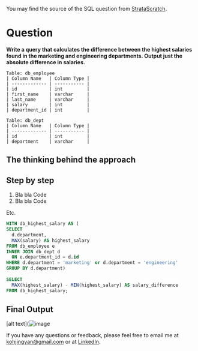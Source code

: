 You may find the source of the SQL question from [StrataScratch](https://platform.stratascratch.com/coding/10308-salaries-differences?code_type=1).

# Question

**Write a query that calculates the difference between the highest salaries found in the marketing and engineering departments. Output just the absolute difference in salaries.**


````
Table: db_employee
| Column Name   | Column Type |
| ------------- | ----------- |
| id            | int         |
| first_name    | varchar     |
| last_name     | varchar     |
| salary        | int         |
| department_id | int         |
````

````
Table: db_dept
| Column Name   | Column Type |
| ------------- | ----------- |
| id            | int         |
| department    | varchar     |
````

## The thinking behind the approach


## Step by step
1. Bla bla
Code
2. Bla bla
Code 

Etc.

````sql
WITH db_highest_salary AS (
SELECT 
  d.department, 
  MAX(salary) AS highest_salary
FROM db_employee e 
INNER JOIN db_dept d 
  ON e.department_id = d.id
WHERE d.department = 'marketing' or d.department = 'engineering'
GROUP BY d.department)
  
SELECT 
  MAX(highest_salary) - MIN(highest_salary) AS salary_difference
FROM db_highest_salary;
````

## Final Output
[alt text](![image](https://github.com/kohjingyan/sql/assets/120747480/1bab0425-9d8c-4c80-82c4-de61b8031789)

If you have any questions or feedback, please feel free to email me at kohjingyan@gmail.com or at [LinkedIn](https://www.linkedin.com/in/koh-jing-yan/).
